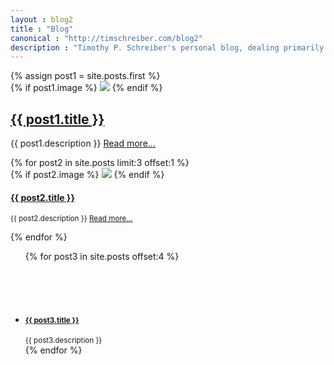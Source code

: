 ```yaml
---
layout : blog2
title : "Blog"
canonical : "http://timschreiber.com/blog2"
description : "Timothy P. Schreiber's personal blog, dealing primarily with software development, but also dabbling in songwriting, food, and gardening from time to time."
---
```


<div class="row">
	<div class="col-xs-12 col-md-8">
		<div class="row">
			<div class="col-xs-12">
				{% assign post1 = site.posts.first %}
				<div class="panel panel-default">
					{% if post1.image %}
						<a href="{{ post1.url }}"><img src="/img/{{ post1.image }}" class="img-rounded" style="max-width:100%" /></a>
					{% endif %}
					<div class="panel-body">
						<h2><a href="{{ post1.url }}">{{ post1.title }}</a></h2>
						<p>{{ post1.description }} <a href="{{ post1.url }}" style="white-space:no-wrap;">Read more...</a></p>
					</div>
				</div>
			</div>
			{% for post2 in site.posts limit:3 offset:1 %}
				<div class="col-xs-12 col-md-4">
					{% if post2.image %}
						<a href="{{ post2.url }}"><img src="/img/{{ post2.image }}" class="img-rounded" style="max-width:100%" /></a>
					{% endif %}
					<h4><a href="{{ post2.url }}">{{ post2.title }}</a></h4>
					<p><small>{{ post2.description }} <a href="{{ post2.url }}" style="white-space:no-wrap;">Read more...</a></small></p>
				</div>
			{% endfor %}
		</div>
	</div>
	<div class="col-xs-12 col-md-4">
		<script async src="//pagead2.googlesyndication.com/pagead/js/adsbygoogle.js"></script>
		<!-- tsc-blog -->
		<ins class="adsbygoogle"
		     style="display:block"
		     data-ad-client="ca-pub-5400005152506663"
		     data-ad-slot="3867421392"
		     data-ad-format="auto"></ins>
		<script>
			(adsbygoogle = window.adsbygoogle || []).push({});
		</script>
		<ul class="media-list">
			{% for post3 in site.posts offset:4 %}
				<li class="media">
					<div class="media-left">
						<div style="height:64px;width:64px;background-image:url(/img/{{ post3.image }});background-size:cover;background-position:50% 50%;"></div>
					</div>
					<div class="media-body">
						<h4 class="media-heading"><small><a href="{{ post3.url }}">{{ post3.title }}</a></small></h4>
						<small>{{ post3.description }}</small>
					</div>
				</li>
			{% endfor %}
		</ul>
	</div>
</div>
